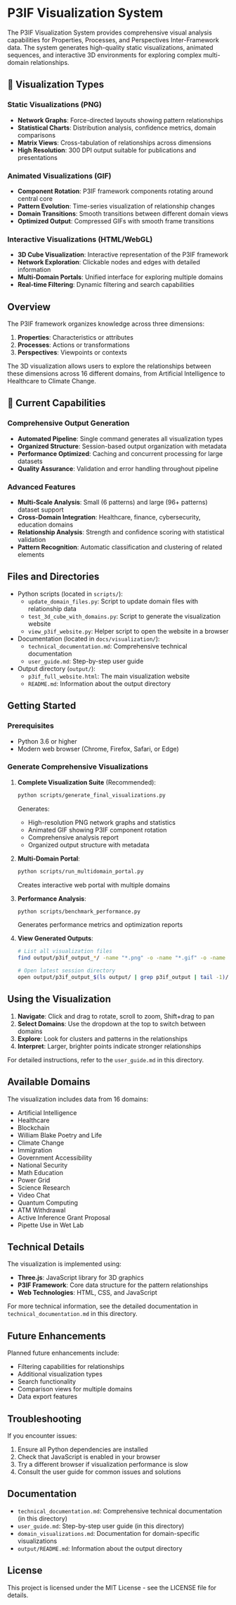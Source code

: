 # P3IF Visualization System

The P3IF Visualization System provides comprehensive visual analysis capabilities for Properties, Processes, and Perspectives Inter-Framework data. The system generates high-quality static visualizations, animated sequences, and interactive 3D environments for exploring complex multi-domain relationships.

## 🎨 Visualization Types

### Static Visualizations (PNG)
- **Network Graphs**: Force-directed layouts showing pattern relationships
- **Statistical Charts**: Distribution analysis, confidence metrics, domain comparisons
- **Matrix Views**: Cross-tabulation of relationships across dimensions
- **High Resolution**: 300 DPI output suitable for publications and presentations

### Animated Visualizations (GIF)
- **Component Rotation**: P3IF framework components rotating around central core
- **Pattern Evolution**: Time-series visualization of relationship changes
- **Domain Transitions**: Smooth transitions between different domain views
- **Optimized Output**: Compressed GIFs with smooth frame transitions

### Interactive Visualizations (HTML/WebGL)
- **3D Cube Visualization**: Interactive representation of the P3IF framework
- **Network Exploration**: Clickable nodes and edges with detailed information
- **Multi-Domain Portals**: Unified interface for exploring multiple domains
- **Real-time Filtering**: Dynamic filtering and search capabilities

## Overview

The P3IF framework organizes knowledge across three dimensions:

1. **Properties**: Characteristics or attributes
2. **Processes**: Actions or transformations
3. **Perspectives**: Viewpoints or contexts

The 3D visualization allows users to explore the relationships between these dimensions across 16 different domains, from Artificial Intelligence to Healthcare to Climate Change.

## 🚀 Current Capabilities

### Comprehensive Output Generation
- **Automated Pipeline**: Single command generates all visualization types
- **Organized Structure**: Session-based output organization with metadata
- **Performance Optimized**: Caching and concurrent processing for large datasets
- **Quality Assurance**: Validation and error handling throughout pipeline

### Advanced Features
- **Multi-Scale Analysis**: Small (6 patterns) and large (96+ patterns) dataset support
- **Cross-Domain Integration**: Healthcare, finance, cybersecurity, education domains
- **Relationship Analysis**: Strength and confidence scoring with statistical validation
- **Pattern Recognition**: Automatic classification and clustering of related elements

## Files and Directories

- Python scripts (located in `scripts/`):
  - `update_domain_files.py`: Script to update domain files with relationship data
  - `test_3d_cube_with_domains.py`: Script to generate the visualization website
  - `view_p3if_website.py`: Helper script to open the website in a browser
- Documentation (located in `docs/visualization/`):
  - `technical_documentation.md`: Comprehensive technical documentation
  - `user_guide.md`: Step-by-step user guide
- Output directory (`output/`):
  - `p3if_full_website.html`: The main visualization website
  - `README.md`: Information about the output directory

## Getting Started

### Prerequisites

- Python 3.6 or higher
- Modern web browser (Chrome, Firefox, Safari, or Edge)

### Generate Comprehensive Visualizations

1. **Complete Visualization Suite** (Recommended):
   ```bash
   python scripts/generate_final_visualizations.py
   ```
   Generates:
   - High-resolution PNG network graphs and statistics
   - Animated GIF showing P3IF component rotation
   - Comprehensive analysis report
   - Organized output structure with metadata

2. **Multi-Domain Portal**:
   ```bash
   python scripts/run_multidomain_portal.py
   ```
   Creates interactive web portal with multiple domains

3. **Performance Analysis**:
   ```bash
   python scripts/benchmark_performance.py
   ```
   Generates performance metrics and optimization reports

4. **View Generated Outputs**:
   ```bash
   # List all visualization files
   find output/p3if_output_*/ -name "*.png" -o -name "*.gif" -o -name "*.html"
   
   # Open latest session directory
   open output/p3if_output_$(ls output/ | grep p3if_output | tail -1)/
   ```

## Using the Visualization

1. **Navigate**: Click and drag to rotate, scroll to zoom, Shift+drag to pan
2. **Select Domains**: Use the dropdown at the top to switch between domains
3. **Explore**: Look for clusters and patterns in the relationships
4. **Interpret**: Larger, brighter points indicate stronger relationships

For detailed instructions, refer to the `user_guide.md` in this directory.

## Available Domains

The visualization includes data from 16 domains:

- Artificial Intelligence
- Healthcare
- Blockchain
- William Blake Poetry and Life
- Climate Change
- Immigration
- Government Accessibility
- National Security
- Math Education
- Power Grid
- Science Research
- Video Chat
- Quantum Computing
- ATM Withdrawal
- Active Inference Grant Proposal
- Pipette Use in Wet Lab

## Technical Details

The visualization is implemented using:

- **Three.js**: JavaScript library for 3D graphics
- **P3IF Framework**: Core data structure for the pattern relationships
- **Web Technologies**: HTML, CSS, and JavaScript

For more technical information, see the detailed documentation in `technical_documentation.md` in this directory.

## Future Enhancements

Planned future enhancements include:

- Filtering capabilities for relationships
- Additional visualization types
- Search functionality
- Comparison views for multiple domains
- Data export features

## Troubleshooting

If you encounter issues:

1. Ensure all Python dependencies are installed
2. Check that JavaScript is enabled in your browser
3. Try a different browser if visualization performance is slow
4. Consult the user guide for common issues and solutions

## Documentation

- `technical_documentation.md`: Comprehensive technical documentation (in this directory)
- `user_guide.md`: Step-by-step user guide (in this directory)
- `domain_visualizations.md`: Documentation for domain-specific visualizations
- `output/README.md`: Information about the output directory

## License

This project is licensed under the MIT License - see the LICENSE file for details. 